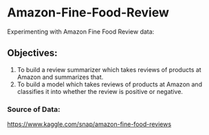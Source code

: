 # Amazon-Fine-Food-Review
Experimenting with Amazon Fine Food Review data:

## Objectives:
1. To build a review summarizer which takes reviews of products at Amazon and summarizes that.
2. To build a model which takes reviews of products at Amazon and classifies it into whether the review is positive or negative.

### Source of Data:
https://www.kaggle.com/snap/amazon-fine-food-reviews
